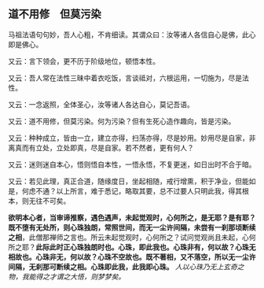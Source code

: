 ##  道不用修　但莫污染

马祖法语句句妙，吾人心粗，不肯细读。其谓众曰：汝等诸人各信自心是佛，此心即是佛心。

又云：言下领会，更不历于阶级地位，顿悟本性。

又云：吾人常在法性三昧中着衣吃饭，言谈祗对，六根运用，一切施为，尽是法性。

又云：一念返照，全体圣心，汝等诸人各达自心，莫记吾语。

又云：道不用修，但莫污染。何为污染？但有生死心造作趣向，皆是污染。

又云：种种成立，皆由一立，建立亦得，扫荡亦得，尽是妙用。妙用尽是自家，非离真而有立处，立处即真，尽是自家。若不然者，更有何人？

又云：迷则迷自本心，悟则悟自本性，一悟永悟，不复更迷，如日出时不合于暗。

又云：若见此理，真正合道，随缘度日，坐起相随，戒行增熏，积于净业，但能如是，何虑不通？以上所言，难于悉记，略取其要，总不过要人只明此我，得其根本，则无往不可矣。

**欲明本心者，当审谛推察，遇色遇声，未起觉观时，心何所之，是无耶？是有耶？既不堕有无处所，则心珠独朗，常照世间，而无一尘许间隔，未尝有一刹那顷断续之相**，此僧那禅师之言也。所云未起觉观时，心何所之？试问觉观尚且未起，心何所之耶？**此际此时正心珠独朗时也。心珠，即此我也。心珠非有，何以故？心珠无相故也。心珠非无，何以故？心珠不空故也。既不著相，又不落空，所以无一尘许间隔，无刹那可断续之相。心珠即此我，此我即心珠。** *人以心珠乃无上玄奇之物，我能得之才谓之大悟，则梦梦矣。*

